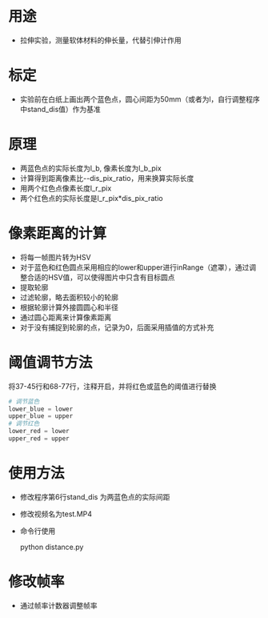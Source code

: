 # 用途
- 拉伸实验，测量软体材料的伸长量，代替引伸计作用

# 标定
- 实验前在白纸上画出两个蓝色点，圆心间距为50mm（或者为l，自行调整程序中stand_dis值）作为基准

# 原理
- 两蓝色点的实际长度为l_b, 像素长度为l_b_pix
- 计算得到距离像素比--dis_pix_ratio，用来换算实际长度
- 用两个红色点像素长度l_r_pix
- 两个红色点的实际长度是l_r_pix*dis_pix_ratio

# 像素距离的计算
- 将每一帧图片转为HSV
- 对于蓝色和红色圆点采用相应的lower和upper进行inRange（遮罩），通过调整合适的HSV值，可以使得图片中只含有目标圆点
- 提取轮廓
- 过滤轮廓，略去面积较小的轮廓
- 根据轮廓计算外接圆圆心和半径
- 通过圆心距离来计算像素距离
- 对于没有捕捉到轮廓的点，记录为0，后面采用插值的方式补充


# 阈值调节方法
将37-45行和68-77行，注释开启，并将红色或蓝色的阈值进行替换
~~~py
# 调节蓝色
lower_blue = lower 
upper_blue = upper
# 调节红色
lower_red = lower 
upper_red = upper
~~~

# 使用方法
- 修改程序第6行stand_dis 为两蓝色点的实际间距
- 修改视频名为test.MP4
- 命令行使用 
  
  python distance.py

# 修改帧率
- 通过帧率计数器调整帧率